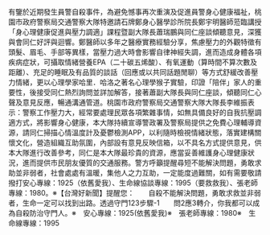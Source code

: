 有鑒於近期發生員警自殺事件，為避免憾事再次重演及促進員警身心健康福祉，桃園市政府警察局交通警察大隊特邀請石牌鄭身心醫學診所院長鄭宇明醫師蒞臨講授「身心理健康促進與壓力調適」課程暨副大隊長蕭瑞鵬與同仁座談傾聽意見，深獲與會同仁好評與迴響。鄭醫師以多年之醫療實務經驗分享，焦慮壓力的外觀特徵有頭髮、眉毛、手部等異樣，當壓力過大時會影響自律神經失調，進而造成身體各項疾病症狀，可攝取情緒營養EPA（二十碳五烯酸）、有氧運動（算時間不算次數及距離）、充足的睡眠及有品質的談話（回應或以共同話題閒聊）等方式舒緩改善壓力情緒，更以心理學家哈里．哈洛之著名心理學猴子實驗，印證「陪伴」家人的重要性，後接受同仁熱烈詢問並詳加解答，接著蕭副大隊長與同仁座談，傾聽同仁心聲及意見反應，暢通溝通管道。桃園市政府警察局交通警察大隊大隊長李維振表示：警察工作壓力大，經常要處理民眾各項繁雜事情，如無具備良好的自我抗壓調適方式，將影響身心健康，本大隊持續宣導警政署及警察局提供之免費心理輔導資源，請同仁掃描心情溫度計及憂鬱檢測APP，以利隨時檢視情緒狀態，落實建構關懷文化，營造組織互助氛圍，內部設有意見反映信箱，以不具名方式提供意見，供本大隊進行改善參考，同仁是本大隊最珍貴的資源，應當妥善維護身心理健康狀況，進而提供市民朋友優質的交通服務。警方呼籲提醒尋短不能解決問題，勇敢求助並非弱者，社會處處有溫暖，集他人之力互助，一定能度過難關，如有需要敬請撥打安心專線：1925（依舊愛我）、生命線協談專線：1995（要救救我）、張老師專線：1980。※【台灣好新聞】提醒您：　　自殺不能解決問題，勇敢求救並非弱者，生命一定可以找到出路。透過守門123步驟-1　　問2應3轉介，你我都可以成為自殺防治守門人。※　安心專線：1925(依舊愛我)※　張老師專線：1980※　生命線專線：1995